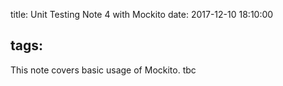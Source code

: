 title: Unit Testing Note 4 with Mockito
date: 2017-12-10 18:10:00
<!-- categories: hexo #unit test -->
tags:
---
This note covers basic usage of Mockito.
tbc
